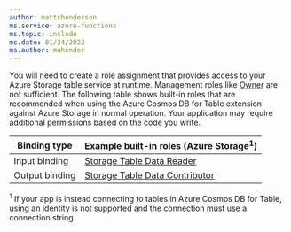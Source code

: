 ```yaml
---
author: mattchenderson
ms.service: azure-functions
ms.topic: include
ms.date: 01/24/2022
ms.author: mahender
---
```


You will need to create a role assignment that provides access to your Azure Storage table service at runtime. Management roles like [Owner](../articles/role-based-access-control/built-in-roles.md#owner) are not sufficient. The following table shows built-in roles that are recommended when using the Azure Cosmos DB for Table extension against Azure Storage in normal operation. Your application may require additional permissions based on the code you write.

| Binding type   | Example built-in roles (Azure Storage<sup>1</sup>) |
|----------------|---------------------------------------|
| Input binding  | [Storage Table Data Reader]            |
| Output binding | [Storage Table Data Contributor]          |

<sup>1</sup> If your app is instead connecting to tables in Azure Cosmos DB for Table, using an identity is not supported and the connection must use a connection string.

[Storage Table Data Reader]: ../articles/role-based-access-control/built-in-roles.md#storage-table-data-reader
[Storage Table Data Contributor]: ../articles/role-based-access-control/built-in-roles.md#storage-table-data-contributor